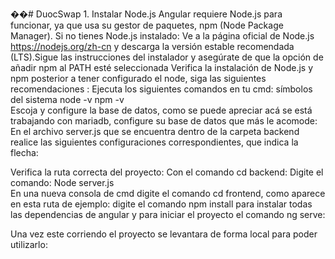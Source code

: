 ��#   D u o c S w a p 
 
 1. Instalar Node.js
Angular requiere Node.js para funcionar, ya que usa su gestor de paquetes, npm (Node Package Manager).
Si no tienes Node.js instalado:
Ve a la página oficial de Node.js https://nodejs.org/zh-cn y descarga la versión estable recomendada (LTS).Sigue las instrucciones del instalador y asegúrate de que la opción de añadir npm al PATH esté seleccionada Verifica la instalación de Node.js y npm posterior a tener configurado el node, siga las siguientes recomendaciones :            Ejecuta los siguientes comandos en tu cmd: símbolos del sistema node -v npm -v  
Escoja y configure la base de datos, como se puede apreciar acá se está trabajando con mariadb, configure su base de datos que más le acomode:  
En el archivo server.js que se encuentra dentro de la carpeta backend realice las siguientes configuraciones correspondientes, que indica la flecha:
 
Verifica la ruta correcta del proyecto: 
Con el comando cd backend: 
Digite el comando: 
Node server.js  
En una nueva consola de cmd digite el comando cd frontend, como aparece en esta ruta de ejemplo:
  digite el comando npm install para instalar todas las dependencias de angular  y para iniciar el proyecto el comando ng serve:  


Una vez este corriendo el proyecto se levantara de forma local para poder utilizarlo:            
